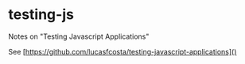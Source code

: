 # testing-js
Notes on "Testing Javascript Applications"

See [https://github.com/lucasfcosta/testing-javascript-applications]()
